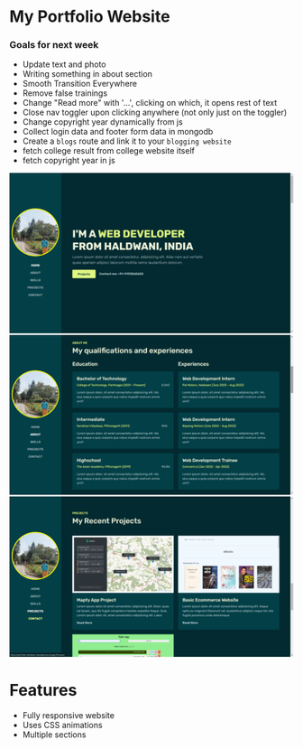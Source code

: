 # My Portfolio Website

### Goals for next week

- Update text and photo
- Writing something in about section
- Smooth Transition Everywhere
- Remove false trainings
- Change "Read more" with '...', clicking on which, it opens rest of text
- Close nav toggler upon clicking anywhere (not only just on the toggler)
- Change copyright year dynamically from js
- Collect login data and footer form data in mongodb
- Create a `blogs` route and link it to your `blogging website`
- fetch college result from college website itself
- fetch copyright year in js

<img src = "./src/images/this_project/1.png">
<img src = "./src/images/this_project/2.png">
<img src = "./src/images/this_project/3.png">

# Features

- Fully responsive website
- Uses CSS animations
- Multiple sections
